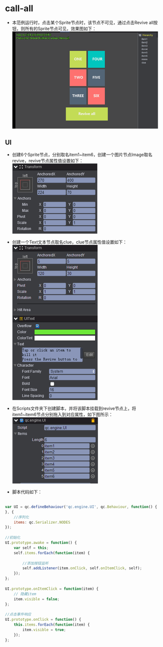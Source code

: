 # call-all

* 本范例运行时，点击某个Sprite节点时，该节点不可见，通过点击Revive all按钮，则所有的Sprite节点可见，效果图如下：<br>
![](images/show.gif)

## UI

* 创建6个Sprite节点，分别取名item1~item6，创建一个图片节点Image取名revive，revive节点属性值设置如下：<br>
![](images/revive.png)

* 创建一个Text文本节点取名clue，clue节点属性值设置如下：<br>
![](images/text.png)

* 在Scripts文件夹下创建脚本，并将该脚本挂载到revive节点上，将item1~item6节点分别拖入到对应属性，如下图所示：<br>
![](images/script.png)

* 脚本代码如下：<br>
  
```javascript

var UI = qc.defineBehaviour('qc.engine.UI', qc.Behaviour, function() {
}, {
	//序列化
    items: qc.Serializer.NODES
});

//初始化
UI.prototype.awake = function() {
    var self = this;
    self.items.forEach(function(item) {
	
		//添加按钮监听
        self.addListener(item.onClick, self.onItemClick, self);
    });
};

UI.prototype.onItemClick = function(item) {
    // 隐藏item
    item.visible = false;
};

//点击事件响应
UI.prototype.onClick = function() {
    this.items.forEach(function(item) {
        item.visible = true;
    });
};     
```
